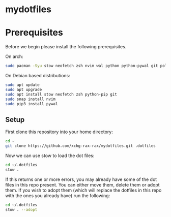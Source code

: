 # mydotfiles

# Prerequisites

Before we begin please install the following prerequisites.

On arch:
```bash
sudo pacman -Syu stow neofetch zsh nvim wal python python-pywal git polybar
```

On Debian based distributions:
```bash
sudo apt update 
sudo apt upgrade
sudo apt install stow neofetch zsh python-pip git
sudo snap install nvim
sudo pip3 install pywal
```

## Setup

First clone this repository into your home directory:
```bash
cd ~
git clone https://github.com/xchg-rax-rax/mydotfiles.git .dotfiles
```

Now we can use stow to load the dot files:
```bash
cd ~/.dotfiles
stow .
```

If this returns one or more errors, you may already have some of the dot files in this repo present. You can either move them, delete them or adopt them.
If you wish to adopt them (which will replace the dotfiles in this repo with the ones you already have) run the following:
```bash
cd ~/.dotfiles
stow . --adopt
```



